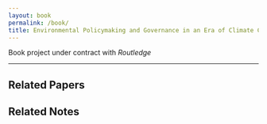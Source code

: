 ```yaml
---
layout: book
permalink: /book/
title: Environmental Policymaking and Governance in an Era of Climate Change
---
```


Book project under contract with _Routledge_

<hr class="separator">

## Related Papers

## Related Notes 
